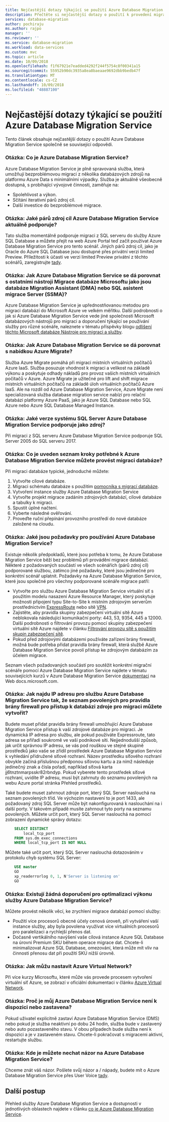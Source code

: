 ```yaml
---
title: Nejčastější dotazy týkající se použití Azure Database Migration Service | Dokumentace Microsoftu
description: Přečtěte si nejčastější dotazy o použití k provedení migrace databází Azure Database Migration Service.
services: database-migration
author: pochiraju
ms.author: rajpo
manager: ''
ms.reviewer: ''
ms.service: database-migration
ms.workload: data-services
ms.custom: mvc
ms.topic: article
ms.date: 10/09/2018
ms.openlocfilehash: f1f67921e7eadded4292f244f5754c8f00341a15
ms.sourcegitcommit: 55952b90dc3935a8ea8baeaae9692dbb9bedb47f
ms.translationtype: MT
ms.contentlocale: cs-CZ
ms.lasthandoff: 10/09/2018
ms.locfileid: "48887100"
---
```

# <a name="faq-about-using-the-azure-database-migration-service"></a>Nejčastější dotazy týkající se použití Azure Database Migration Service
Tento článek obsahuje nejčastější dotazy o použití Azure Database Migration Service společně se související odpovědi.

### <a name="q-what-is-azure-database-migration-service"></a>Otázka: Co je Azure Database Migration Service?
Azure Database Migration Service je plně spravovaná služba, která umožňují bezproblémovou migraci z několika databázových zdrojů na platformu Azure Data s minimálními výpadky. Služba je aktuálně všeobecně dostupná, s probíhající vývojové činnosti, zaměřuje na:
- Spolehlivost a výkon.
- Sčítání iterativní párů zdroj cíl.
- Další investice do bezproblémové migrace.

### <a name="q-what-source-target-pairs-does-the-azure-database-migration-service-currently-support"></a>Otázka: Jaké párů zdroj cíl Azure Database Migration Service aktuálně podporuje?
Tato služba momentálně podporuje migraci z SQL serveru do služby Azure SQL Database a můžete přejít na web Azure Portal teď začít používat Azure Database Migration Service pro tento scénář. Jiných párů zdroj cíl, jako je Oracle do Azure SQL Database jsou dostupné přes privátní verzi limited Preview. Příležitosti k účasti ve verzi limited Preview privátní z těchto scénářů, zaregistrujte [tady](https://aka.ms/dms-preview/).

### <a name="q-how-does-the-azure-database-migration-service-compare-to-other-microsoft-database-migration-tools-such-as-the-database-migration-assistant-dma-or-sql-server-migration-assistant-ssma"></a>Otázka: Jak Azure Database Migration Service se dá porovnat s ostatními nástroji Migrace databáze Microsoftu jako jsou databáze Migration Assistant (DMA) nebo SQL asistent migrace Server (SSMA)?
Azure Database Migration Service je upřednostňovanou metodou pro migraci databází do Microsoft Azure ve velkém měřítku. Další podrobnosti o jak si Azure Database Migration Service vede jiné společnosti Microsoft databázových nástrojů pro migraci a doporučení týkající se používání služby pro různé scénáře, naleznete v tématu příspěvky blogu [odlišení těchto Microsoft databáze Nástroje pro migraci a služby](https://blogs.msdn.microsoft.com/datamigration/2017/10/13/differentiating-microsofts-database-migration-tools-and-services/).

### <a name="q-how-does-the-azure-database-migration-service-compare-to-the-azure-migrate-offering"></a>Otázka: Jak Azure Database Migration Service se dá porovnat s nabídkou Azure Migrate?
Služba Azure Migrate pomáhá při migraci místních virtuálních počítačů Azure IaaS. Služba posuzuje vhodnost k migraci a velikost na základě výkonu a poskytuje odhady nákladů pro provoz vašich místních virtuálních počítačů v Azure. Azure Migrate je užitečné pro lift and shift migrace místních virtuálních počítačů na základě úloh virtuálních počítačů Azure IaaS. Ale na rozdíl od Azure Database Migration Service, Azure Migrate není specializovaná služba database migration service nabízí pro relační databázi platformy Azure PaaS, jako je Azure SQL Database nebo SQL Azure nebo Azure SQL Database Managed Instance.

### <a name="q-what-versions-of-sql-server-does-the-azure-database-migration-service-support-as-a-source"></a>Otázka: Jaké verze systému SQL Server Azure Database Migration Service podporuje jako zdroj?
Při migraci z SQL serveru Azure Database Migration Service podporuje SQL Server 2005 do SQL serveru 2017.

### <a name="q-what-is-a-summary-of-the-steps-required-to-use-the-azure-database-migration-service-to-perform-a-database-migration"></a>Otázka: Co je uveden seznam kroky potřebné k Azure Database Migration Service můžete provést migraci databáze?
Při migraci databáze typické, jednoduché můžete:
1.  Vytvořte cílové databáze.
2.  Migraci schématu databáze s použitím [pomocníka s migrací databáze](https://www.microsoft.com/en-us/download/details.aspx?id=53595).
3.  Vytvoření instance služby Azure Database Migration Service
4.  Vytvořte projekt migrace zadáním zdrojových databází, cílové databáze a tabulky k migraci.
5.  Spustit úplné načtení.
6.  Vyberte následné ověřování.
7.  Proveďte ruční přepínání provozního prostředí do nové databáze založené na cloudu. 

### <a name="q-what-are-the-prerequisites-for-using-the-azure-database-migration-service"></a>Otázka: Jaké jsou požadavky pro používání Azure Database Migration Service?
Existuje několik předpokladů, které jsou potřeba k tomu, že Azure Database Migration Service běží bez problémů při provádění migrace databází. Některé z požadovaných součástí ve všech scénářích (párů zdroj cíl) podporované službou, zatímco jiné požadavky, které jsou jedinečné pro konkrétní scénář uplatnit.
Požadavky na Azure Database Migration Service, které jsou společné pro všechny podporované scénáře migrace patří:
- Vytvořte pro službu Azure Database Migration Service virtuální síť s použitím modelu nasazení Azure Resource Manager, který poskytuje možnosti připojení typu Site-to-Site k místním zdrojovým serverům prostřednictvím [ExpressRoute](https://docs.microsoft.com/azure/expressroute/expressroute-introduction) nebo sítě [VPN](https://docs.microsoft.com/azure/vpn-gateway/vpn-gateway-about-vpngateways).
- Zajistěte, aby pravidla skupiny zabezpečení virtuální sítě Azure neblokovala následující komunikační porty: 443, 53, 9354, 445 a 12000. Další podrobnosti o filtrování provozu pomocí skupiny zabezpečení virtuální sítě Azure najdete v článku [Filtrování provozu sítě s použitím skupin zabezpečení sítě](https://docs.microsoft.com/azure/virtual-network/virtual-networks-nsg).
- Pokud před zdrojovými databázemi používáte zařízení brány firewall, možná bude potřeba přidat pravidla brány firewall, která službě Azure Database Migration Service povolí přístup ke zdrojovým databázím za účelem migrace.
 
Seznam všech požadovaných součástí pro soutěžit konkrétní migrační scénáře pomocí Azure Database Migration Service najdete v tématu souvisejících kurzů v Azure Database Migration Service [dokumentaci](https://docs.microsoft.com/azure/dms/dms-overview) na Web docs.microsoft.com.

### <a name="q-how-do-i-find-the-ip-address-for-the-azure-database-migration-service-so-that-i-can-create-an-allow-list-for-the-firewall-rules-used-to-access-my-source-database-for-migration"></a>Otázka: Jak najdu IP adresu pro službu Azure Database Migration Service tak, že seznam povolených pro pravidla brány firewall pro přístup k databázi zdroje pro migraci můžete vytvořit?
Budete muset přidat pravidla brány firewall umožňující Azure Database Migration Service přístup k vaší zdrojové databáze pro migraci. Je dynamická IP adresa pro službu, ale pokud používáte Expressroute, tato adresa se přiřadí soukromě ve vaší podnikové síti. Nejjednodušší způsob, jak určit správnou IP adresu, se vás pod rouškou ve stejné skupině prostředků jako vaše se zřídil prostředek Azure Database Migration Service k vyhledání přidružené síťové rozhraní. Název prostředku síťového rozhraní obvykle začíná příslušnou předponou síťovou kartu a za nímž následuje jedinečný znak a čísla pořadí, například síťová karta jj6tnztnmarpsskr82rbndyp. Pokud vyberete tento prostředek síťové rozhraní, uvidíte IP adresu, musí být zahrnuty do seznamu povolených na webu Azure portal stránka Přehled prostředků.

Také budete muset zahrnout zdroje port, který SQL Server naslouchá na seznam povolených tříd. Ve výchozím nastavení to je port 1433, ale požadovaný zdroj SQL Server může být nakonfigurovaná k naslouchání na i další porty. V takovém případě musíte zahrnout tyto porty na seznamu povolených. Můžete určit port, který SQL Server naslouchá na pomocí zobrazení dynamické správy dotazu:

```sql
    SELECT DISTINCT 
        local_tcp_port 
    FROM sys.dm_exec_connections 
    WHERE local_tcp_port IS NOT NULL
```
Můžete také určit port, který SQL Server naslouchá dotazováním v protokolu chyb systému SQL Server:

```sql
    USE master
    GO
    xp_readerrorlog 0, 1, N'Server is listening on' 
    GO
```

### <a name="q-are-there-any-recommendations-for-optimizing-the-performance-of-the-azure-database-migration-service"></a>Otázka: Existují žádná doporučení pro optimalizaci výkonu služby Azure Database Migration Service?
Můžete provést několik věcí, ke zrychlení migrace databází pomocí služby:
- Použití více procesorů obecné účely cenová úroveň, při vytváření vaší instance služby, aby byla povolena využívat více virtuálních procesorů pro paralelizaci a rychlejší přenos dat.
- Dočasně vertikálního navýšení vaše cílová instance Azure SQL Database na úrovni Premium SKU během operace migrace dat. Chcete-li minimalizovat Azure SQL Database, omezování, která může mít vliv na činnosti přenosu dat při použití SKU nižší úrovně.

### <a name="q-how-do-i-set-up-an-azure-virtual-network"></a>Otázka: Jak můžu nastavit Azure Virtual Network?
Při více kurzy Microsoftu, které může vás provede procesem vytvoření virtuální síť Azure, se zobrazí v oficiální dokumentaci v článku [Azure Virtual Network](https://docs.microsoft.com/azure/virtual-network/virtual-networks-overview).

### <a name="q-why-is-my-azure-database-migration-service-unavailable-or-stopped"></a>Otázka: Proč je můj Azure Database Migration Service není k dispozici nebo zastavena?
Pokud uživatel explicitně zastaví Azure Database Migration Service (DMS) nebo pokud je služba neaktivní po dobu 24 hodin, služba bude v zastavený nebo auto pozastaveného stavu. V obou případech bude služba není k dispozici a je v zastaveném stavu.  Chcete-li pokračovat s migracemi aktivní, restartujte službu.

### <a name="q-where-can-i-leave-feedback-about-the-azure-database-migration-service"></a>Otázka: Kde je můžete nechat názor na Azure Database Migration Service?
Chceme znát váš názor. Pošlete svůj názor a / nápady, budete mít o Azure Database Migration Service přes User Voice [tady](https://feedback.azure.com/forums/906100-azure-database-migration-service).

## <a name="next-steps"></a>Další postup
Přehled služby Azure Database Migration Service a dostupnosti v jednotlivých oblastech najdete v článku [co je Azure Database Migration Service](dms-overview.md). 
